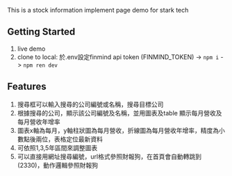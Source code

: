 This is a stock information implement page demo for stark tech

## Getting Started

1. live demo
2. clone to local: 於.env設定finmind api token (FINMIND_TOKEN) -> `npm i` -> `npm ren dev`

## Features

1. 搜尋框可以輸入搜尋的公司編號或名稱，搜尋目標公司
2. 根據搜尋的公司，顯示該公司編號及名稱，並用圖表及table 顯示每月營收及每月營收年增率
3. 圖表x軸為每月，y軸柱狀圖為每月營收，折線圖為每月營收年增率，精度為小數點後兩位，表格定位最新資料
3. 可依照1,3,5年區間來調整圖表
4. 可以直接用網址搜尋編號，url格式參照財報狗，在首頁會自動轉跳到(2330)，動作邏輯參照財報狗

